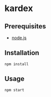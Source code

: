 # kardex

## Prerequisites
- [node.js](http://nodejs.org)

## Installation
```
npm install
```

## Usage
```
npm start
```
